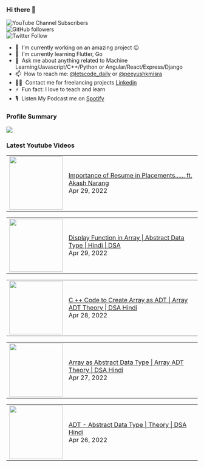 ### Hi there 👋

![YouTube Channel Subscribers](https://img.shields.io/youtube/channel/subscribers/UCgmk1KXmrHXt_DO0kScyVmQ?style=social)  
![GitHub followers](https://img.shields.io/github/followers/misrapk?style=social)  
![Twitter Follow](https://img.shields.io/twitter/follow/peeyushkmisra?style=social)

- 🔭 &nbsp;I’m currently working on an amazing project :wink:
- 🌱 &nbsp;I’m currently learning Flutter, Go
- 💬 &nbsp;Ask me about anything related to Machine Learning/Javascript/C++/Python or Angular/React/Express/Django
- 📫 &nbsp;How to reach me: [@letscode_daily](https://www.instagram.com/letscode_daily/) or [@peeyushkmisra](https://www.instagram.com/peeyushkmisra/)
- 👨‍💻 &nbsp;Contact me for freelancing projects [Linkedin](https://www.linkedin.com/in/peeyushkmisra/)
- ⚡ &nbsp;Fun fact: I love to teach and learn
- 🎙 &nbsp;Listen My Podcast me on [Spotify](https://open.spotify.com/show/5HlTHA4yxnj56N1klajpQc)

### Profile Summary

![](https://github-profile-summary-cards.vercel.app/api/cards/profile-details?username=misrapk&theme=dracula)

### Latest Youtube Videos

<!-- YOUTUBE:START --><table><tr><td><a href="https://www.youtube.com/watch?v=mJJWnDvIl48"><img width="140px" src="https://i.ytimg.com/vi/mJJWnDvIl48/mqdefault.jpg"></a></td>
<td><a href="https://www.youtube.com/watch?v=mJJWnDvIl48">Importance of Resume in Placements...... ft. Akash Narang</a><br/>Apr 29, 2022</td></tr></table>
<table><tr><td><a href="https://www.youtube.com/watch?v=hjM2Kewt83U"><img width="140px" src="https://i.ytimg.com/vi/hjM2Kewt83U/mqdefault.jpg"></a></td>
<td><a href="https://www.youtube.com/watch?v=hjM2Kewt83U">Display Function in Array | Abstract Data Type  | Hindi | DSA</a><br/>Apr 29, 2022</td></tr></table>
<table><tr><td><a href="https://www.youtube.com/watch?v=4tHxJ0buqXQ"><img width="140px" src="https://i.ytimg.com/vi/4tHxJ0buqXQ/mqdefault.jpg"></a></td>
<td><a href="https://www.youtube.com/watch?v=4tHxJ0buqXQ">C ++ Code to Create Array as ADT | Array ADT Theory  | DSA Hindi</a><br/>Apr 28, 2022</td></tr></table>
<table><tr><td><a href="https://www.youtube.com/watch?v=bS21gpVqqU0"><img width="140px" src="https://i.ytimg.com/vi/bS21gpVqqU0/mqdefault.jpg"></a></td>
<td><a href="https://www.youtube.com/watch?v=bS21gpVqqU0">Array as Abstract Data Type  | Array ADT Theory  | DSA Hindi</a><br/>Apr 27, 2022</td></tr></table>
<table><tr><td><a href="https://www.youtube.com/watch?v=2er60ZBQl9c"><img width="140px" src="https://i.ytimg.com/vi/2er60ZBQl9c/mqdefault.jpg"></a></td>
<td><a href="https://www.youtube.com/watch?v=2er60ZBQl9c">ADT - Abstract Data Type  | Theory  | DSA Hindi</a><br/>Apr 26, 2022</td></tr></table>
<!-- YOUTUBE:END -->

